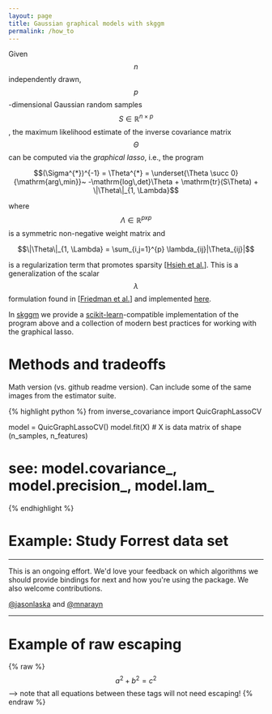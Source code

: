 ```yaml
---
layout: page
title: Gaussian graphical models with skggm
permalink: /how_to
---
```


<script src='https://cdn.mathjax.org/mathjax/latest/MathJax.js?config=TeX-AMS-MML_HTMLorMML'></script>


Given $$n$$ independently drawn, $$p$$-dimensional Gaussian random samples $$S \in \mathbb{R}^{n \times p}$$, the maximum likelihood estimate of the inverse covariance matrix $$\Theta$$ can be computed via the _graphical lasso_, i.e., the program

$$(\Sigma^{*})^{-1} = \Theta^{*} = \underset{\Theta \succ 0}{\mathrm{arg\,min}}~ -\mathrm{log\,det}\Theta + \mathrm{tr}(S\Theta) + \|\Theta\|_{1, \Lambda}$$

where $$\Lambda \in \mathbb{R}^{pxp}$$ is a symmetric non-negative weight matrix and

$$\|\Theta\|_{1, \Lambda} = \sum_{i,j=1}^{p} \lambda_{ij}|\Theta_{ij}|$$

is a regularization term that promotes sparsity \[[Hsieh et al.](http://jmlr.org/papers/volume15/hsieh14a/hsieh14a.pdf)\]. This is a generalization of the scalar $$\lambda$$ formulation found in \[[Friedman et al.](http://statweb.stanford.edu/~tibs/ftp/glasso-bio.pdf)\] and implemented [here](http://scikit-learn.org/stable/modules/generated/sklearn.covariance.GraphLassoCV.html).

In [skggm](https://github.com/jasonlaska/skggm) we provide a [scikit-learn](http://scikit-learn.org)-compatible implementation of the program above and a collection of modern best practices for working with the graphical lasso.   

# Methods and tradeoffs 
Math version (vs. github readme version).  Can include some of the same images from the estimator suite.

{% highlight python %}
from inverse_covariance import QuicGraphLassoCV

model = QuicGraphLassoCV()
model.fit(X)  # X is data matrix of shape (n_samples, n_features) 

# see: model.covariance_, model.precision_, model.lam_
{% endhighlight %}

# Example: Study Forrest data set

---

This is an ongoing effort. We'd love your feedback on which algorithms we should provide bindings for next and how you're using the package. We also welcome contributions. 

[@jasonlaska](https://github.com/jasonlaska) and [@mnarayn](https://github.com/mnarayan)

---

# Example of raw escaping

{% raw %}
  $$a^2 + b^2 = c^2$$ --> note that all equations between these tags will not need escaping! 
{% endraw %}
